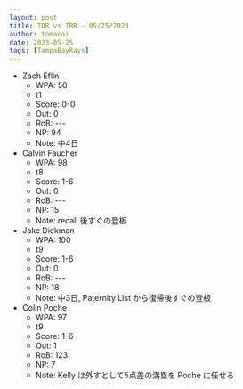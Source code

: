```yaml
---
layout: post
title: TOR vs TBR - 05/25/2023
author: tomarai
date: 2023-05-25
tags: [TampaBayRays]
---
```


* Zach Eflin
	- WPA: 50
	- t1
	- Score: 0-0
	- Out: 0
	- RoB: ---
	- NP: 94
	- Note: 中4日
* Calvin Faucher
	- WPA: 98
	- t8
	- Score: 1-6
	- Out: 0
	- RoB: ---
	- NP: 15
	- Note: recall 後すぐの登板
* Jake Diekman
	- WPA: 100
	- t9
	- Score: 1-6
	- Out: 0
	- RoB: ---
	- NP: 18
	- Note: 中3日, Paternity List から復帰後すぐの登板
* Colin Poche
	- WPA: 97
	- t9
	- Score: 1-6
	- Out: 1
	- RoB: 123
	- NP: 7
	- Note: Kelly は外すとして5点差の満塁を Poche に任せる

